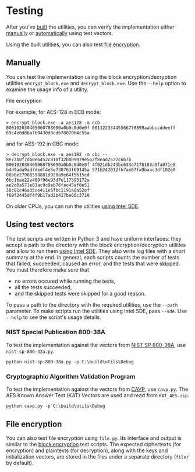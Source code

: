 # Testing

After you've [built](../README.md#building) the utilities, you can verify the
implementation either [manually](#manually) or
[automatically](#using-test-vectors) using test vectors.

Using the built utilities, you can also test
[file encryption](#file-encryption).

## Manually

You can test the implementation using the block encryption/decryption utilities
`encrypt_block.exe` and `decrypt_block.exe`.
Use the `--help` option to examine the usage info of a utility.

File encryption

For example, for AES-128 in ECB mode:

    > encrypt_block.exe -a aes128 -m ecb -- 000102030405060708090a0b0c0d0e0f 00112233445566778899aabbccddeeff
    69c4e0d86a7b0430d8cdb78070b4c55a

and for AES-192 in CBC mode:

    > decrypt_block.exe -a aes192 -m cbc -- 8e73b0f7da0e6452c810f32b809079e562f8ead2522c6b7b 000102030405060708090a0b0c0d0e0f 4f021db243bc633d7178183a9fa071e8 b4d9ada9ad7dedf4e5e738763f69145a 571b242012fb7ae07fa9baac3df102e0 08b0e27988598881d920a9e64f5615cd
    6bc1bee22e409f96e93d7e117393172a
    ae2d8a571e03ac9c9eb76fac45af8e51
    30c81c46a35ce411e5fbc1191a0a52ef
    f69f2445df4f9b17ad2b417be66c3710

On older CPUs, you can run the utilities
[using Intel SDE](../README.md#running-on-older-cpus).

## Using test vectors

The test scripts are written in Python 3 and have uniform interfaces: they
accept a path to the directory with the block encryption/decryption utilities
and allow to run them [using Intel SDE](../README.md#running-on-older-cpus).
They also write log files with a short summary at the end.
In general, each scripts counts the number of tests that failed, succeeded,
caused an error, and the tests that were skipped.
You must therefore make sure that

* no errors occured while running the tests,
* all the tests succeeded,
* and the skipped tests were skipped for a good reason.

To pass a path to the directory with the required utilities, use the `--path`
parameter.
To make scripts run the utilities using Intel SDE, pass `--sde`.
Use `--help` to see the script's usage details.

### NIST Special Publication 800-38A

To test the implementation against the vectors from
[NIST SP 800-38A](http://csrc.nist.gov/publications/nistpubs/800-38a/sp800-38a.pdf),
use `nist-sp-800-32a.py`.

    python nist-sp-800-38a.py -p C:\build\utils\Debug

### Cryptographic Algorithm Validation Program

To test the implementation against the vectors from
[CAVP](http://csrc.nist.gov/groups/STM/cavp/), use `cavp.py`.
The AES Known Answer Test (KAT) Vectors are used and read from `KAT_AES.zip`.

    python cavp.py -p C:\build\utils\Debug

## File encryption

You can also test file encryption using `file.py`.
Its interface and output is similar to the
[block encryption](#using-test-vectors) test scripts.
The expected ciphertexts (for encryption) and plaintexts (for decryption),
along with the keys and initialization vectors, are stored in the files under
a separate directory (`file/` by default).
